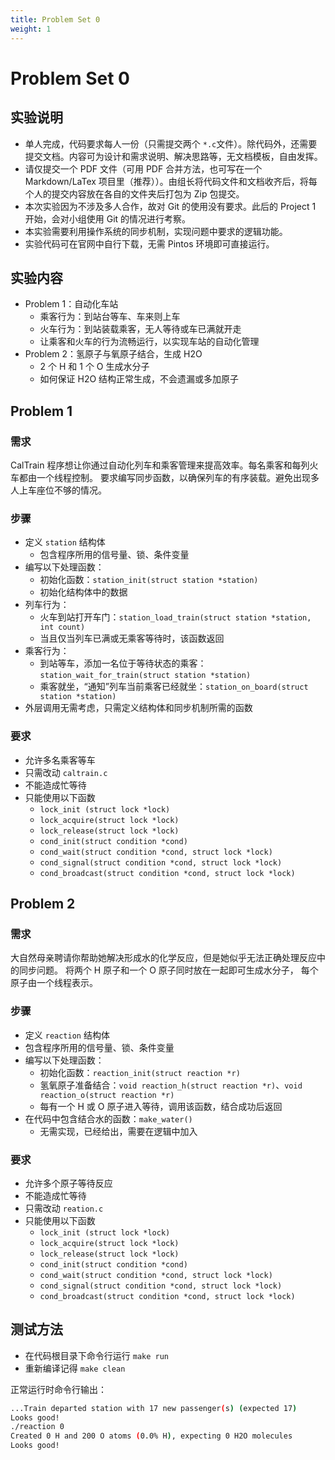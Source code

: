 ```yaml
---
title: Problem Set 0
weight: 1
---
```


# Problem Set 0

## 实验说明

- 单人完成，代码要求每人一份（只需提交两个 `*.c`文件）。除代码外，还需要提交文档。内容可为设计和需求说明、解决思路等，无文档模板，自由发挥。
- 请仅提交一个 PDF 文件（可用 PDF 合并方法，也可写在一个 Markdown/LaTex 项目里（推荐））。由组长将代码文件和文档收齐后，将每个人的提交内容放在各自的文件夹后打包为 Zip 包提交。
- 本次实验因为不涉及多人合作，故对 Git 的使用没有要求。此后的 Project 1 开始，会对小组使用 Git 的情况进行考察。
- 本实验需要利用操作系统的同步机制，实现问题中要求的逻辑功能。
- 实验代码可在官网中自行下载，无需 Pintos 环境即可直接运行。

## 实验内容

- Problem 1：自动化车站
  - 乘客行为：到站台等车、车来则上车
  - 火车行为：到站装载乘客，无人等待或车已满就开走
  - 让乘客和火车的行为流畅运行，以实现车站的自动化管理
- Problem 2：氢原子与氧原子结合，生成 H2O
  - 2 个 H 和 1 个 O 生成水分子
  - 如何保证 H2O 结构正常生成，不会遗漏或多加原子

## Problem 1

### 需求

CalTrain 程序想让你通过自动化列车和乘客管理来提高效率。每名乘客和每列火车都由一个线程控制。 要求编写同步函数，以确保列车的有序装载。避免出现多人上车座位不够的情况。

### 步骤

- 定义 `station` 结构体
  - 包含程序所用的信号量、锁、条件变量
- 编写以下处理函数：
  - 初始化函数：`station_init(struct station *station)`
  - 初始化结构体中的数据
- 列车行为：
  - 火车到站打开车门：`station_load_train(struct station *station, int count)`
  - 当且仅当列车已满或无乘客等待时，该函数返回
- 乘客行为：
  - 到站等车，添加一名位于等待状态的乘客：`station_wait_for_train(struct station *station)`
  - 乘客就坐，“通知”列车当前乘客已经就坐：`station_on_board(struct station *station)`
- 外层调用无需考虑，只需定义结构体和同步机制所需的函数

### 要求

- 允许多名乘客等车
- 只需改动 `caltrain.c`
- 不能造成忙等待
- 只能使用以下函数
  - `lock_init (struct lock *lock)`
  - `lock_acquire(struct lock *lock)`
  - `lock_release(struct lock *lock)`
  - `cond_init(struct condition *cond)`
  - `cond_wait(struct condition *cond, struct lock *lock)`
  - `cond_signal(struct condition *cond, struct lock *lock)`
  - `cond_broadcast(struct condition *cond, struct lock *lock)`

## Problem 2

### 需求

大自然母亲聘请你帮助她解决形成水的化学反应，但是她似乎无法正确处理反应中的同步问题。 将两个 H 原子和一个 O 原子同时放在一起即可生成水分子， 每个原子由一个线程表示。

### 步骤

- 定义 `reaction` 结构体
- 包含程序所用的信号量、锁、条件变量
- 编写以下处理函数：
  - 初始化函数：`reaction_init(struct reaction *r)`
  - 氢氧原子准备结合：`void reaction_h(struct reaction *r)`、`void reaction_o(struct reaction *r)`
  - 每有一个 H 或 O 原子进入等待，调用该函数，结合成功后返回
- 在代码中包含结合水的函数：`make_water()`
  - 无需实现，已经给出，需要在逻辑中加入

### 要求

- 允许多个原子等待反应
- 不能造成忙等待
- 只需改动 `reation.c`
- 只能使用以下函数
  - `lock_init (struct lock *lock)`
  - `lock_acquire(struct lock *lock)`
  - `lock_release(struct lock *lock)`
  - `cond_init(struct condition *cond)`
  - `cond_wait(struct condition *cond, struct lock *lock)`
  - `cond_signal(struct condition *cond, struct lock *lock)`
  - `cond_broadcast(struct condition *cond, struct lock *lock)`

## 测试方法

- 在代码根目录下命令行运行 `make run`
- 重新编译记得 `make clean`

正常运行时命令行输出：

```sh
...Train departed station with 17 new passenger(s) (expected 17)
Looks good!
./reaction 0
Created 0 H and 200 O atoms (0.0% H), expecting 0 H2O molecules
Looks good!
```
